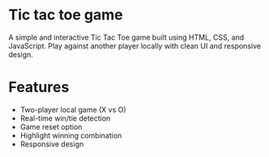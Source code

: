  
# Tic tac toe game

A simple and interactive Tic Tac Toe game built using HTML, CSS, and JavaScript. Play against another player locally with clean UI and responsive design.

# Features
- Two-player local game (X vs O)
- Real-time win/tie detection
- Game reset option
- Highlight winning combination
- Responsive design

